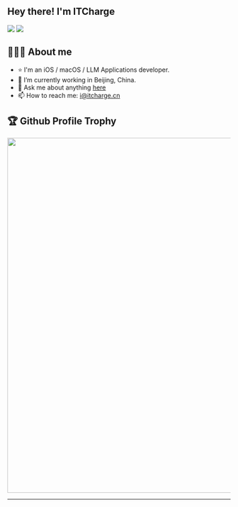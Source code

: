 ## Hey there! I'm ITCharge

[![](https://img.shields.io/badge/Blog-@ITCharge-blue.svg)](https://itcharge.cn)
[![](https://img.shields.io/badge/Mail-i@itcharge.cn-blue.svg)](mailto:i@itcharge.cn)

## 👨🏻‍💻 About me

- ⭐ I'm an iOS / macOS / LLM Applications developer.
- 🌱 I’m currently working in Beijing, China.
- 💬 Ask me about anything [here](https://github.com/itcharge/itcharge/issues)
- 📫 How to reach me: [i@itcharge.cn](mailto:i@itcharge.cn)

## 🏆 Github Profile Trophy

<a href="https://github.com/ryo-ma/github-profile-trophy">
  <img width=800 src="https://github-profile-trophy.vercel.app/?username=itcharge&row=1&theme=flat&no-frame=true"/>
</a>

---

<!--<div>
  <img height="170" align="left" src="https://github-readme-stats.vercel.app/api?username=itcharge&count_private=true&include_all_commits=true" />
  <img src="https://github-readme-stats.vercel.app/api/top-langs/?username=itcharge&hide_langs_below=1&theme=default&line_height=27&layout=compact" />
</div>-->

